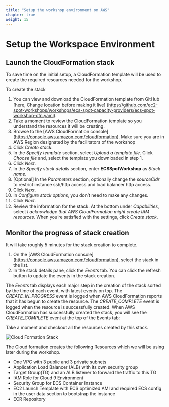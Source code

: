 ```yaml
---
title: "Setup the workshop environment on AWS"
chapter: true
weight: 15
---
```

# Setup the Workspace Environment

Launch the CloudFormation stack 
---

To save time on the initial setup, a CloudFormation template will be used to create the required resources needed for the workshop.

To create the stack 

1. You can view and download the CloudFormation template from GitHub [here, Change location before making it live] (https://github.com/ec2-spot-workshops/workshops/ecs-spot-capacity-providers/ecs-spot-workshop-cfn.yaml).
2. Take a moment to review the CloudFormation template so you understand the resources it will be creating.
3. Browse to the [AWS CloudFormation console] (https://console.aws.amazon.com/cloudformation). Make sure you are in AWS Region designated by the facilitators of the workshop
4. Click *Create stack*.
5. In the *Specify template* section, select *Upload a template file*. Click *Choose file* and, select the template you downloaded in step 1.
6. Click *Next*.
7. In the *Specify stack details* section, enter **ECSSpotWorkshop** as *Stack name*.
8. [Optional] In the *Parameters* section, optionally change the *sourceCidr* to restrict instance ssh/http access and load balancer http access.
9. Click *Next*.
10. In *Configure stack options*, you don’t need to make any changes.
11. Click *Next*.
12. Review the information for the stack. At the bottom under *Capabilities*, select *I acknowledge that AWS CloudFormation might create IAM resources*. When you’re satisfied with the settings, click *Create stack*.

Monitor the progress of stack creation 
---

It will take roughly 5 minutes for the stack creation to complete.

1. On the [AWS CloudFormation console] (https://console.aws.amazon.com/cloudformation), select the stack in the list.
2. In the stack details pane, click the *Events* tab. You can click the refresh button to update the events in the stack creation.

The *Events* tab displays each major step in the creation of the stack sorted by the time of each event, with latest events on top.
The *CREATE_IN_PROGRESS* event is logged when AWS CloudFormation reports that it has begun to create the resource. The *CREATE_COMPLETE* event is logged when the resource is successfully created.
When AWS CloudFormation has successfully created the stack, you will see the *CREATE_COMPLETE* event at the top of the Events tab:

Take a moment and checkout all the resources created by this stack.

![Cloud Formation Stack](/images/ecs-spot-capacity-providers/stack1.png) 

The Cloud formation creates the following Resources which we will be using later during the workshop.


* One VPC with 3 public and 3 private subnets
* Application Load Balancer (ALB) with its own  security group
* Target Group(TG) and an ALB listener to forward the traffic to this TG
* IAM Role for Cloud 9 Environment
* Security Group for ECS Container Instance
* EC2 Launch Template with ECS optimized AMI and required ECS config in the user data section to bootstrap the instance
* ECR Repository


